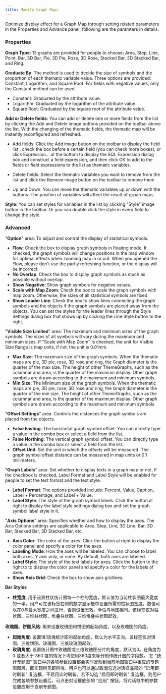 ```yaml
---
title: Modify Graph Maps
---
```



Optimize display effect for a Graph Map through setting related parameters in the Properties and Advance panel, following are the paramters in details.

### Properties


**Graph Type**: 13 graphs are provided for people to choose: Area, Step, Line, Point, Bar, 3D Bar, Pie, 3D Pie, Rose, 3D Rose, Stacked Bar, 3D Stacked Bar, and Ring.
 
**Graduate By**: The method is used to decide the size of symbols and the proportion of each thematic variable value. Three options are provided: Constant, Logarithm, and Square Root. For fields with negative values, only the Constant method can be used.
- Constant: Graduated by the attribute value.
- Logarithm: Graduated by the logarithm of the attribute value.
- Square Root: Graduated by the square root of the attribute value. 

**Add or Delete fields**: You can add or delete one or more fields from the list by clicking the Add and Delete image buttons provided on the toolbar above the list. With the changing of the thematic fields, the thematic map will be instantly reconfigured and refreshed.
- Add fields: Click the Add image button on the toolbar to display the field list , check the box before a certain field (you can check more boxes), or click Expression... at the bottom to display the SQL Expression dialog box and construct a field expression, and then click OK to add to the fields or field expressions to the list as thematic variables.

- Delete fields: Select the thematic variables you want to remove from the list and click the Remove image button on the toolbar to remove them.
- Up and Down:  You can move the thematic variables up or down with the buttons. The position of variables will affect the result of grpah maps.

**Style**: You can set styles for variables in the list by clicking "Style" image button in the toolbar. Or you can double click the style in every field to change the style.


### Advanced


 "**Option**" area: To adjust and control the display of statistical symbols.
 
 - **Flow**: Check the box to display graph symbols in floating mode. If checked, the graph symbols will change positions in the map window for optimal effects when zooming map in or out. When you opened the Flow, please don't use the partly refreshing function, or the display will be incorrect.
 - **No Overlap**: Check the box to display graph symbols as much as possible without overlap.
 - **Show Negative**: Show graph symbols for negative values.
 - **Scale with Map Zoom**:  Check the box to scale the graph symbols with map zoom. Otherwise, the sizes of all statistical symbols are fixed.
 - **Show Leader Line**: Check the box to show lines connecting the graph symbols and the objects if the graph symbols are placed away from the objects. You can set the styles for the leader lines through the Style Settings dialog box that shows up by clicking the Line Style button to the right.

 "**Visible Size Limited**" area: The maximum and minimum sizes of the graph symbols. The sizes of all symbols will vary during the maximum and minimum sizes. If "Scale with Map Zoom" is checked, the unit for Visible Size Range is map units, if not, the unit is 0.01mm. 

- **Max Size**: The maximum size of the graph symbols. When the thematic maps are pie, 3D pie, rose, 3D rose and ring, the Graph diameter is the quarter of the max size. The height of other ThemeGraphs, such as the columnar and area, is the quarter of the maximum display. Other graph symbols are drawn according to the maixmum and minimum symbols.
- **Min Size**: The Minimum size of the graph symbols. When the thematic maps are pie, 3D pie, rose, 3D rose and ring, the Graph diameter is the quarter of the min size. The height of other ThemeGraphs, such as the columnar and area, is the quarter of the maximum display. Other graph symbols are drawn according to the maixmum and minimum symbols.

 "**Offset Settings**" area: Controls the distances the graph symbols are placed from the objects.

- **False Easting**:  The horizontal graph symbol offset. You can directly type a value in the combo box or select a field from the list.
- **False Northing**: The vertical graph symbol offset. You can directly type a value in the combo box or select a field from the list.
- **Offset Unit**: Set the unit in which the offsets will be measured. The graph symbol offset distance can be measured in map units or 0.1 millimeters.

 "**Graph Labels**" area: Set whether to display texts in a graph map or not. If the checkbox is checked, Label Format and Label Style will be enabled for people to set the text format and the text style.

- **Label Format**: The options provided include: Percent, Value, Caption, Label + Percentage, and Label + Value.
- **Label Style**:  The style of the graph symbol labels. Click the button at right to display the label style settings dialog box and set the graph symbol label style in it.

 "**Axis Options**" area: Specifies whether and how to display the axes. The Axis Options settings are applicable to Area, Step, Line, 3D Line, Bar, 3D Bar, Stacked Bar, 3D Stacked Bar, etc.

- **Axis Color**: The color of the axes. Click the button at right to display the color panel and specify a color for the axes.
- **Labeling Mode**: How the axes will be labeled. You can choose to label both axes, Y axis only, or none. By default, both axes are labeled.
- **Label Style**: The style of the text labels for axes. Click the button to the right to to display the color panel and specify a color for the labels of axes.
- **Show Axis Grid**: Check the box to show axis gridlines.

**Bar Styles**

- **柱宽度**:  用于设置柱状统计图每一个柱的宽度，默认值为当前柱状图最大宽度的一半。用户可在该标签右侧的数字显示框中设置所需的柱状图宽度，数值可以在0与最大宽度之间进行，否则设置无效。单位与地图相同。该标签仅对柱状图、三维柱状图、堆叠柱状图、三维堆叠柱状图起效。

**玫瑰图、饼图风格**: 用来设置玫瑰图和饼图的起始角度，以及玫瑰图的角度。 

- **起始角度**: 设置饼/玫瑰统计图的起始角度，默认为水平正向。该标签仅对饼图、三维饼图、玫瑰图、三维玫瑰图起效。 
- **玫瑰角度**: 设置统计图中玫瑰图或三维玫瑰图分片的角度，默认为0。在角度为 0 或者大于 360 度的情况下均使用360度来等分制作统计图的字段数。 
在 "统计专题图" 窗口中的各项参数设置都会实时反映到当前地图窗口中相应的专题图图层，即实现所见即所得。用户也可以通过取消勾选对话框底部的 "启用即时刷新" 复选框，不启用实时刷新。若不勾选 "启用即时刷新" 复选框，则用户完成各项参数设置后，可点击对话框底部的 "应用" 按钮，将对话框中的参数设置应用于当前专题图。

